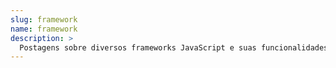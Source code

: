 ```yaml
---
slug: framework
name: framework
description: >
  Postagens sobre diversos frameworks JavaScript e suas funcionalidades
---
```

